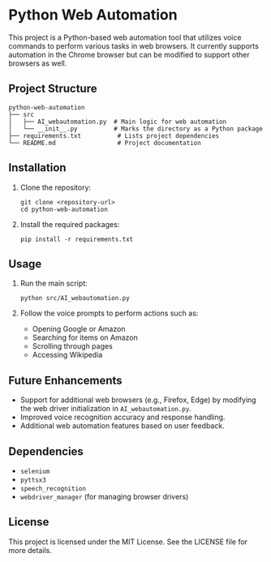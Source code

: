 # Python Web Automation

This project is a Python-based web automation tool that utilizes voice commands to perform various tasks in web browsers. It currently supports automation in the Chrome browser but can be modified to support other browsers as well.

## Project Structure

```
python-web-automation
├── src
│   ├── AI_webautomation.py  # Main logic for web automation
│   └── __init__.py          # Marks the directory as a Python package
├── requirements.txt          # Lists project dependencies
└── README.md                 # Project documentation
```

## Installation

1. Clone the repository:
   ```
   git clone <repository-url>
   cd python-web-automation
   ```

2. Install the required packages:
   ```
   pip install -r requirements.txt
   ```

## Usage

1. Run the main script:
   ```
   python src/AI_webautomation.py
   ```

2. Follow the voice prompts to perform actions such as:
   - Opening Google or Amazon
   - Searching for items on Amazon
   - Scrolling through pages
   - Accessing Wikipedia

## Future Enhancements

- Support for additional web browsers (e.g., Firefox, Edge) by modifying the web driver initialization in `AI_webautomation.py`.
- Improved voice recognition accuracy and response handling.
- Additional web automation features based on user feedback.

## Dependencies

- `selenium`
- `pyttsx3`
- `speech_recognition`
- `webdriver_manager` (for managing browser drivers)

## License

This project is licensed under the MIT License. See the LICENSE file for more details.